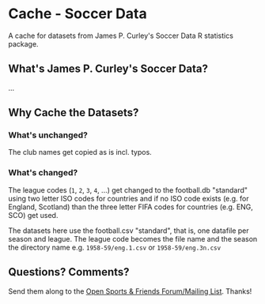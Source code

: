 # Cache - Soccer Data

A cache for datasets from James P. Curley's Soccer Data R statistics package.


## What's James P. Curley's Soccer Data?


...



## Why Cache the Datasets?

### What's unchanged?

The club names get copied as is incl. typos.


### What's changed?

The league codes (`1`, `2`, `3`, `4`, ...) get changed to
the football.db "standard" using two letter ISO codes for countries
and if no ISO code exists (e.g. for England, Scotland) than the three letter FIFA codes for countries (e.g. ENG, SCO) get used.

The datasets here use the football.csv "standard", that is, one datafile
per season and league. The league code becomes the file name and the season the
directory name e.g. `1958-59/eng.1.csv` or `1958-59/eng.3n.csv`





## Questions? Comments?

Send them along to the
[Open Sports & Friends Forum/Mailing List](http://groups.google.com/group/opensport).
Thanks!

